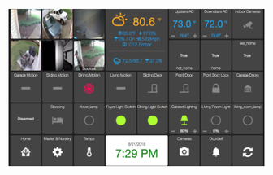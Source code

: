![Image Dashboard](https://github.com/conleydg/homeassistant/blob/master/readme-images/Screen%20Shot%202018-08-21%20at%207.29.53%20PM.png)

